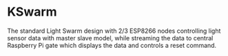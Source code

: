 # KSwarm
The standard Light Swarm design with 2/3 ESP8266 nodes controlling light sensor data with master slave model, while streaming the data to central Raspberry Pi gate which displays the data and controls a reset command.
